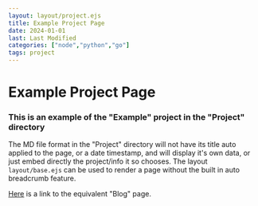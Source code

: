 ```yaml
---
layout: layout/project.ejs
title: Example Project Page
date: 2024-01-01
last: Last Modified
categories: ["node","python","go"]
tags: project
---
```

# Example Project Page
### This is an example of the "Example" project in the "Project" directory

The MD file format in the "Project" directory will not have its title auto applied to the page, or a date timestamp,
and will display it's own data, or just embed directly the project/info it so chooses.
The layout `layout/base.ejs` can be used to render a page without the built in auto breadcrumb feature.

[Here](/blog/example) is a link to the equivalent "Blog" page.